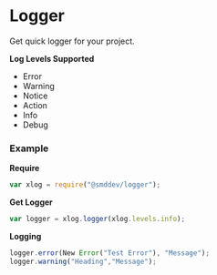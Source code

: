 # Logger

Get quick logger for your project.

**Log Levels Supported**
* Error
* Warning
* Notice
* Action
* Info
* Debug

### Example

**Require**

```js
var xlog = require("@smddev/logger");
```

**Get Logger**

```js
var logger = xlog.logger(xlog.levels.info);
```

**Logging**

```js
logger.error(New Error("Test Error"), "Message");
logger.warning("Heading","Message");
```